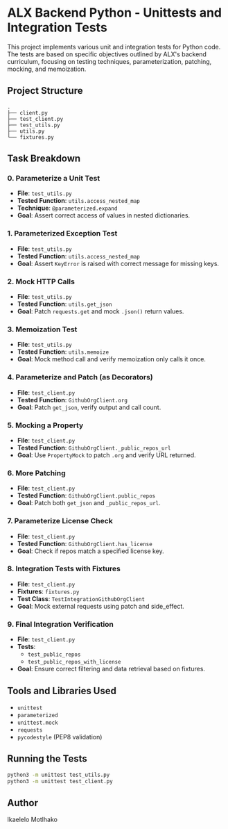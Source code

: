 # ALX Backend Python - Unittests and Integration Tests

This project implements various unit and integration tests for Python code. The tests are based on specific objectives outlined by ALX's backend curriculum, focusing on testing techniques, parameterization, patching, mocking, and memoization.

## Project Structure

```
.
├── client.py
├── test_client.py
├── test_utils.py
├── utils.py
└── fixtures.py
```

## Task Breakdown

### 0. Parameterize a Unit Test

- **File**: `test_utils.py`
- **Tested Function**: `utils.access_nested_map`
- **Technique**: `@parameterized.expand`
- **Goal**: Assert correct access of values in nested dictionaries.

### 1. Parameterized Exception Test

- **File**: `test_utils.py`
- **Tested Function**: `utils.access_nested_map`
- **Goal**: Assert `KeyError` is raised with correct message for missing keys.

### 2. Mock HTTP Calls

- **File**: `test_utils.py`
- **Tested Function**: `utils.get_json`
- **Goal**: Patch `requests.get` and mock `.json()` return values.

### 3. Memoization Test

- **File**: `test_utils.py`
- **Tested Function**: `utils.memoize`
- **Goal**: Mock method call and verify memoization only calls it once.

### 4. Parameterize and Patch (as Decorators)

- **File**: `test_client.py`
- **Tested Function**: `GithubOrgClient.org`
- **Goal**: Patch `get_json`, verify output and call count.

### 5. Mocking a Property

- **File**: `test_client.py`
- **Tested Function**: `GithubOrgClient._public_repos_url`
- **Goal**: Use `PropertyMock` to patch `.org` and verify URL returned.

### 6. More Patching

- **File**: `test_client.py`
- **Tested Function**: `GithubOrgClient.public_repos`
- **Goal**: Patch both `get_json` and `_public_repos_url`.

### 7. Parameterize License Check

- **File**: `test_client.py`
- **Tested Function**: `GithubOrgClient.has_license`
- **Goal**: Check if repos match a specified license key.

### 8. Integration Tests with Fixtures

- **File**: `test_client.py`
- **Fixtures**: `fixtures.py`
- **Test Class**: `TestIntegrationGithubOrgClient`
- **Goal**: Mock external requests using patch and side_effect.

### 9. Final Integration Verification

- **File**: `test_client.py`
- **Tests**:
  - `test_public_repos`
  - `test_public_repos_with_license`
- **Goal**: Ensure correct filtering and data retrieval based on fixtures.

## Tools and Libraries Used

- `unittest`
- `parameterized`
- `unittest.mock`
- `requests`
- `pycodestyle` (PEP8 validation)

## Running the Tests

```bash
python3 -m unittest test_utils.py
python3 -m unittest test_client.py
```

## Author

Ikaelelo Motlhako